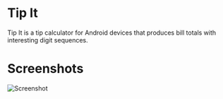 Tip It
======

Tip It is a tip calculator for Android devices that produces bill totals with interesting digit sequences.

Screenshots
===========
![Screenshot](http://robparrett.com/static/tipit1.png)